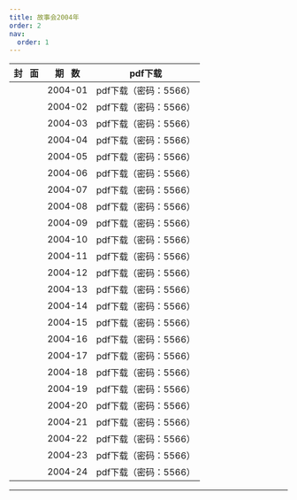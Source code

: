 ```yaml
---
title: 故事会2004年
order: 2
nav:
  order: 1
---
```

| 封   面 | 期   数 |        pdf下载        |
| :-------: | :-------: | :-------------------: |
|          |  2004-01  | pdf下载（密码：5566） |
|          |  2004-02  | pdf下载（密码：5566） |
|          |  2004-03  | pdf下载（密码：5566） |
|          |  2004-04  | pdf下载（密码：5566） |
|          |  2004-05  | pdf下载（密码：5566） |
|          |  2004-06  | pdf下载（密码：5566） |
|          |  2004-07  | pdf下载（密码：5566） |
|          |  2004-08  | pdf下载（密码：5566） |
|          |  2004-09  | pdf下载（密码：5566） |
|          |  2004-10  | pdf下载（密码：5566） |
|          |  2004-11  | pdf下载（密码：5566） |
|          |  2004-12  | pdf下载（密码：5566） |
|          |  2004-13  | pdf下载（密码：5566） |
|          |  2004-14  | pdf下载（密码：5566） |
|          |  2004-15  | pdf下载（密码：5566） |
|          |  2004-16  | pdf下载（密码：5566） |
|          |  2004-17  | pdf下载（密码：5566） |
|          |  2004-18  | pdf下载（密码：5566） |
|          |  2004-19  | pdf下载（密码：5566） |
|          |  2004-20  | pdf下载（密码：5566） |
|          |  2004-21  | pdf下载（密码：5566） |
|          |  2004-22  | pdf下载（密码：5566） |
|          |  2004-23  | pdf下载（密码：5566） |
|          |  2004-24  | pdf下载（密码：5566） |

---
